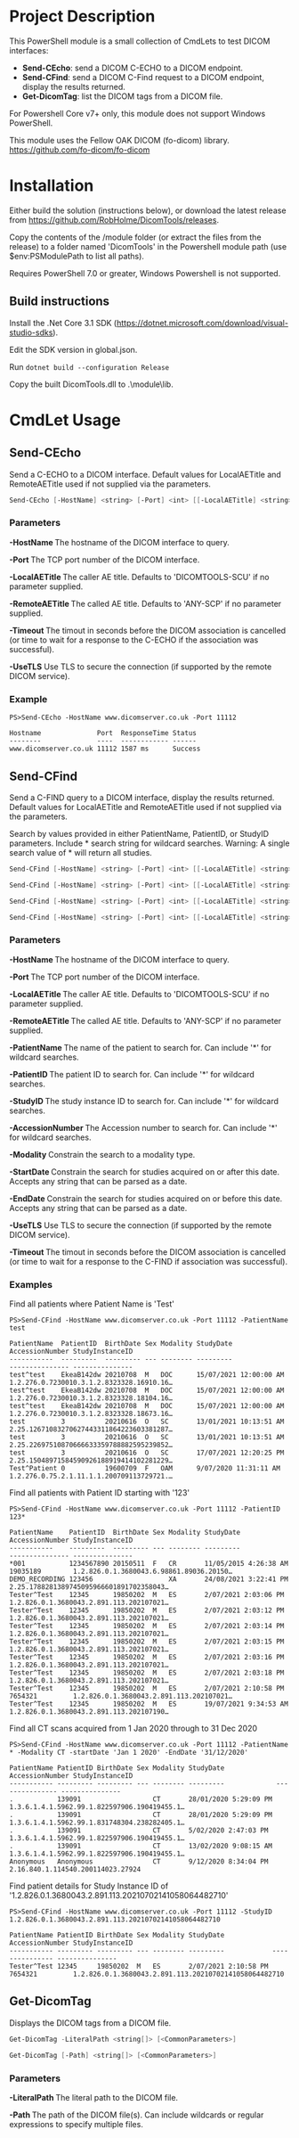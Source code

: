 # Project Description
This PowerShell module is a small collection of CmdLets to test DICOM interfaces:

* __Send-CEcho__: send a DICOM C-ECHO to a DICOM endpoint.
* __Send-CFind__: send a DICOM C-Find request to a DICOM endpoint, display the results returned.
* __Get-DicomTag__: list the DICOM tags from a DICOM file.

For Powershell Core v7+ only, this module does not support Windows PowerShell.

This module uses the Fellow OAK DICOM (fo-dicom) library. https://github.com/fo-dicom/fo-dicom

# Installation 
Either build the solution (instructions below), or download the latest release from https://github.com/RobHolme/DicomTools/releases. 

Copy the contents of the /module folder (or extract the files from the release) to a folder named 'DicomTools' in the Powershell module path (use $env:PSModulePath to list all paths). 

Requires PowerShell 7.0 or greater, Windows Powershell is not supported.
## Build instructions
Install the .Net Core 3.1 SDK (https://dotnet.microsoft.com/download/visual-studio-sdks). 

Edit the SDK version in global.json. 

Run ```dotnet build --configuration Release```

Copy the built DicomTools.dll to .\module\lib.


# CmdLet Usage 

## Send-CEcho
Send a C-ECHO to a DICOM interface. Default values for LocalAETitle and RemoteAETitle used if not supplied via the parameters.
```Powershell
Send-CEcho [-HostName] <string> [-Port] <int> [[-LocalAETitle] <string>] [[-RemoteAETitle] <string>] [[-UseTLS]] [<CommonParameters>]
```
### Parameters
__-HostName <string>__ The hostname of the DICOM interface to query.

__-Port <int>__ The TCP port number of the DICOM interface.

__-LocalAETitle <string>__  The caller AE title. Defaults to 'DICOMTOOLS-SCU' if no parameter supplied.

__-RemoteAETitle <string>__ The called AE title. Defaults to 'ANY-SCP' if no parameter supplied.

__-Timeout <int>__ The timout in seconds before the DICOM association is cancelled (or time to wait for a response to the C-ECHO if the association was successful).

__-UseTLS__ Use TLS to secure the connection (if supported by the remote DICOM service).

### Example
```
PS>Send-CEcho -HostName www.dicomserver.co.uk -Port 11112

Hostname              Port  ResponseTime Status
--------              ----  ------------ ------
www.dicomserver.co.uk 11112 1587 ms      Success
```


## Send-CFind
Send a C-FIND query to a DICOM interface, display the results returned. Default values for LocalAETitle and RemoteAETitle used if not supplied via the parameters.

Search by values provided in either PatientName, PatientID, or StudyID parameters. Include * search string for wildcard searches. Warning: A single search value of * will return all studies.

```Powershell
Send-CFind [-HostName] <string> [-Port] <int> [[-LocalAETitle] <string>] [[-RemoteAETitle] <string>] [-PatientName] <string> [[-Modality] <string>] [[-StartDate] <string>] [[-EndDate] <string>] [[-UseTLS]] [[-Timeout] <int>] [<CommonParameters>]

Send-CFind [-HostName] <string> [-Port] <int> [[-LocalAETitle] <string>] [[-RemoteAETitle] <string>] [-PatientID] <string> [[-Modality] <string>] [[-StartDate] <string>] [[-EndDate] <string>] [[-UseTLS]] [[-Timeout] <int>] [<CommonParameters>]

Send-CFind [-HostName] <string> [-Port] <int> [[-LocalAETitle] <string>] [[-RemoteAETitle] <string>] [-StudyID] <string> [[-Modality] <string>] [[-StartDate] <string>] [[-EndDate] <string>] [[-UseTLS]] [[-Timeout] <int>] [<CommonParameters>]

Send-CFind [-HostName] <string> [-Port] <int> [[-LocalAETitle] <string>] [[-RemoteAETitle] <string>] [-AccessionNumber] <string> [[-Modality] <string>] [[-StartDate] <string>] [[-EndDate] <string>] [[-UseTLS]] [[-Timeout] <int>] [<CommonParameters>]
```

### Parameters
__-HostName <string>__ The hostname of the DICOM interface to query.

__-Port <int>__ The TCP port number of the DICOM interface.

__-LocalAETitle <string>__  The caller AE title. Defaults to 'DICOMTOOLS-SCU' if no parameter supplied.

__-RemoteAETitle <string>__ The called AE title. Defaults to 'ANY-SCP' if no parameter supplied.

__-PatientName <string>__ The name of the patient to search for. Can include '*' for wildcard searches.

__-PatientID <string>__ The patient ID to search for. Can include '*' for wildcard searches.

__-StudyID <string>__ The study instance ID to search for. Can include '*' for wildcard searches.

__-AccessionNumber <string>__ The Accession number to search for. Can include '*' for wildcard searches.

__-Modality <string>__ Constrain the search to a modality type.

__-StartDate <string>__ Constrain the search for studies acquired on or after this date. Accepts any string that can be parsed as a date.

__-EndDate <string>__ Constrain the search for studies acquired on or before this date. Accepts any string that can be parsed as a date.

__-UseTLS__ Use TLS to secure the connection (if supported by the remote DICOM service).

__-Timeout <int>__ The timout in seconds before the DICOM association is cancelled (or time to wait for a response to the C-FIND if association was successful).

### Examples
Find all patients where Patient Name is 'Test'
```
PS>Send-CFind -HostName www.dicomserver.co.uk -Port 11112 -PatientName test

PatientName  PatientID  BirthDate Sex Modality StudyDate              AccessionNumber StudyInstanceID
-----------  ---------  --------- --- -------- ---------              --------------- ---------------
test^test    EkeaB142dw 20210708  M   DOC      15/07/2021 12:00:00 AM                 1.2.276.0.7230010.3.1.2.8323328.16910.16…
test^test    EkeaB142dw 20210708  M   DOC      15/07/2021 12:00:00 AM                 1.2.276.0.7230010.3.1.2.8323328.18104.16…
test^test    EkeaB142dw 20210708  M   DOC      15/07/2021 12:00:00 AM                 1.2.276.0.7230010.3.1.2.8323328.18673.16…
test         3          20210616  O   SC       13/01/2021 10:13:51 AM                 2.25.12671083270627443311864223603381287…
test         3          20210616  O   SC       13/01/2021 10:13:51 AM                 2.25.22697510870666633359788882595239852…
test         3          20210616  O   SC       17/07/2021 12:20:25 PM                 2.25.15048971584590926188919414102281229…
Test^Patient 0          19600709  F   OAM      9/07/2020 11:31:11 AM                  1.2.276.0.75.2.1.11.1.1.200709113729721.…
```

Find all patients with Patient ID starting with '123'
```
PS>Send-CFind -HostName www.dicomserver.co.uk -Port 11112 -PatientID 123*

PatientName    PatientID  BirthDate Sex Modality StudyDate             AccessionNumber StudyInstanceID
-----------    ---------  --------- --- -------- ---------             --------------- ---------------
*001           1234567890 20150511  F   CR       11/05/2015 4:26:38 AM 19035189        1.2.826.0.1.3680043.6.98861.89036.20150…
DEMO_RECORDING 123456                   XA       24/08/2021 3:22:41 PM                 2.25.1788281389745095966601891702358043…
Tester^Test    12345      19850202  M   ES       2/07/2021 2:03:06 PM                  1.2.826.0.1.3680043.2.891.113.202107021…
Tester^Test    12345      19850202  M   ES       2/07/2021 2:03:12 PM                  1.2.826.0.1.3680043.2.891.113.202107021…
Tester^Test    12345      19850202  M   ES       2/07/2021 2:03:14 PM                  1.2.826.0.1.3680043.2.891.113.202107021…
Tester^Test    12345      19850202  M   ES       2/07/2021 2:03:15 PM                  1.2.826.0.1.3680043.2.891.113.202107021…
Tester^Test    12345      19850202  M   ES       2/07/2021 2:03:16 PM                  1.2.826.0.1.3680043.2.891.113.202107021…
Tester^Test    12345      19850202  M   ES       2/07/2021 2:03:18 PM                  1.2.826.0.1.3680043.2.891.113.202107021…
Tester^Test    12345      19850202  M   ES       2/07/2021 2:10:58 PM  7654321         1.2.826.0.1.3680043.2.891.113.202107021…
Tester^Test    12345      19850202  M   ES       19/07/2021 9:34:53 AM                 1.2.826.0.1.3680043.2.891.113.202107190…
```

Find all CT scans acquired from 1 Jan 2020 through to 31 Dec 2020
```
PS>Send-CFind -HostName www.dicomserver.co.uk -Port 11112 -PatientName * -Modality CT -startDate 'Jan 1 2020' -EndDate '31/12/2020' 

PatientName PatientID BirthDate Sex Modality StudyDate             AccessionNumber StudyInstanceID
----------- --------- --------- --- -------- ---------             --------------- ---------------
.           139091                  CT       28/01/2020 5:29:09 PM                 1.3.6.1.4.1.5962.99.1.822597906.190419455.1…
.           139091                  CT       28/01/2020 5:29:09 PM                 1.3.6.1.4.1.5962.99.1.831748304.238282405.1…
.           139091                  CT       5/02/2020 2:47:03 PM                  1.3.6.1.4.1.5962.99.1.822597906.190419455.1…
.           139091                  CT       13/02/2020 9:08:15 AM                 1.3.6.1.4.1.5962.99.1.822597906.190419455.1…
Anonymous   Anonymous               CT       9/12/2020 8:34:04 PM                  2.16.840.1.114540.200114023.27924
```

Find patient details for Study Instance ID of '1.2.826.0.1.3680043.2.891.113.20210702141058064482710'
```
PS>Send-CFind -HostName www.dicomserver.co.uk -Port 11112 -StudyID 1.2.826.0.1.3680043.2.891.113.20210702141058064482710

PatientName PatientID BirthDate Sex Modality StudyDate            AccessionNumber StudyInstanceID
----------- --------- --------- --- -------- ---------            --------------- ---------------
Tester^Test 12345     19850202  M   ES       2/07/2021 2:10:58 PM 7654321         1.2.826.0.1.3680043.2.891.113.20210702141058064482710
```


## Get-DicomTag
Displays the DICOM tags from a DICOM file. 

```Powershell
Get-DicomTag -LiteralPath <string[]> [<CommonParameters>]

Get-DicomTag [-Path] <string[]> [<CommonParameters>]
```

### Parameters
__-LiteralPath <string>__ The literal path to the DICOM file.

__-Path <string>__ The path of the DICOM file(s). Can include wildcards or regular expressions to specify multiple files.  
